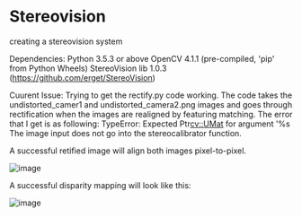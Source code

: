 # Stereovision
creating a stereovision system

Dependencies:
Python 3.5.3 or above
OpenCV 4.1.1 (pre-compiled, 'pip' from Python Wheels)
StereoVision lib 1.0.3 (https://github.com/erget/StereoVision)

Cuurent Issue:
Trying to get the rectify.py code working.
The code takes the undistorted_camer1 and undistorted_camera2.png images and goes through rectification when the images are realigned by featuring matching. The error that I get is as following: TypeError: Expected Ptr<cv::UMat> for argument '%s
The image input does not go into the stereocalibrator function.

A successful retified image will align both images pixel-to-pixel.

![image](https://github.com/ZalvinZ/Stereovision/assets/26739762/6550ac54-8d2c-474b-b0c3-72b75a0b7f8a)


A successful disparity mapping will look like this:

![image](https://github.com/ZalvinZ/Stereovision/assets/26739762/01dafc81-90fd-41b7-888d-eaf1ef70ec91)

